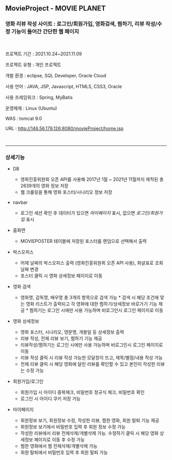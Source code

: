 ## MovieProject - MOVIE PLANET

### 영화 리뷰 작성 사이트 : 로그인/회원가입, 영화검색, 찜하기, 리뷰 작성/수정 기능이 들어간 간단한 웹 페이지
<br>

프로젝트 기간 : 2021.10.24~2021.11.09

프로젝트 유형  :  개인 프로젝트

개발 환경  :  eclipse, SQL Developer, Oracle Cloud

사용 언어  :  JAVA, JSP, Javascript, HTML5, CSS3, Oracle

사용 프레임워크 :  Spring, MyBatis

운영체제 : Linux (Ubuntu)

WAS : tomcat 9.0

URL : http://146.56.179.126:8080/movieProject/home.jsp

<br>

---

### 상세기능

* DB 
     * 영화진흥위원회 오픈 API를 사용해 2017년 1월 ~ 2021년 11월까지 제작된 총 2639개의 영화 정보 저장
     * 웹 크롤링을 통해 영화 포스터/시나리오 정보 저장

* navbar 
     * 로그인 세션 확인 후 데이터가 있으면 *마이페이지* 표시, 없으면 *로그인/회원가입* 표시

* 홈화면 
     * MOVIEPOSTER 테이블에 저장된 포스터를 랜덤으로 선택해서 출력

* 박스오피스 
     * 어제 날짜의 박스오피스 출력 (영화진흥위원회 오픈 API 사용), 화살표로 조회 날짜 변경
     * 포스터 클릭 시 영화 상세정보 페이지로 이동
            
* 영화 검색 
     * 영화명, 감독명, 배우명 총 3개의 항목으로 검색 가능
      * 검색 시 해당 조건에 맞는 영화 리스트가 출력되고 각 영화에 대한 찜하기/상세정보 바로가기 기능 제공
      * 찜하기는 로그인 시에만 사용 가능하며 비로그인시 로그인 페이지로 이동

* 영화 상세정보 
     * 영화 포스터, 시나리오, 영문명, 개봉일 등 상세정보 출력
     * 리뷰 작성, 전체 리뷰 보기, 찜하기 기능 제공
     * 리뷰작성/찜하기는 로그인 시에만 사용 가능하며 비로그인시 로그인 페이지로 이동
     * 리뷰 작성 클릭 시 리뷰 작성 가능한 모달창이 뜨고, 제목/별점/내용 작성 가능
     * 전체 리뷰 클릭 시 해당 영화에 달린 리뷰를 확인할 수 있고 본인이 작성한 리뷰는 수정 가능
               
* 회원가입/로그인 
     * 회원가입 시 아이디 중복체크, 비밀번호 정규식 체크, 비밀번호 확인 
     * 로그인 시 아이디 쿠키 저장 가능
                 
* 마이페이지 
     * 회원정보 보기, 회원정보 수정, 작성한 리뷰, 찜한 영화, 회원 탈퇴 기능 제공
     * 회원정보 보기에서 비밀번호 입력 후 회원 정보 수정 가능
     * 작성한 리뷰에서 리뷰 전체삭제/개별삭제 가능. 수정하기 클릭 시 해당 영화 상세정보 페이지로 이동 후 수정 가능
     * 찜한 영화에서 찜 전체삭제/개별삭제 가능
     * 회원 탈퇴에서 비밀번호 입력 후 회원 탈퇴 가능

